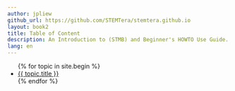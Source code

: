 ```yaml
---
author: jpliew
github_url: https://github.com/STEMTera/stemtera.github.io
layout: book2
title: Table of Content
description: An Introduction to (STMB) and Beginner's HOWTO Use Guide.
lang: en
---
```

<ul>
{% for topic in site.begin %}
    <li><a href="{{ site.baseurl }}{{ topic.url }}">{{ topic.title }}</a></li>
{% endfor %}
</ul>

